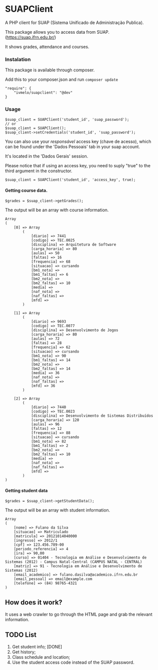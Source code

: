 # SUAPClient
A PHP client for SUAP (Sistema Unificado de Administração Publica).

This package allows you to access data from SUAP. (https://suap.ifrn.edu.br/)

It shows grades, attendance and courses.

### Instalation
This package is available through composer.

Add this to your composer.json and run `composer update`
```
"require": {
    "ivmelo/suapclient": "@dev"
}
```

### Usage
```
$suap_client = SUAPClient('student_id', 'suap_password');
// or
$suap_client = SUAPClient();
$suap_client->setCredentials('student_id', 'suap_password');
```

You can also use your _responsável_ access key (chave de acesso), which can be found under the 'Dados Pessoais' tab in your suap account.

It's located in the 'Dados Gerais' session.

Please notice that if using an access key, you need to suply "true" to the third argument in the constructor.
```
$suap_client = SUAPClient('student_id', 'access_key', true);
```

#### Getting course data.
```
$grades = $suap_client->getGrades();
```

The output will be an array with course information.

```
Array
(
    [0] => Array
        (
            [diario] => 7441
            [codigo] => TEC.0025
            [disciplina] => Arquitetura de Software
            [carga_horaria] => 80
            [aulas] => 50
            [faltas] => 16
            [frequencia] => 68
            [situacao] => cursando
            [bm1_nota] =>
            [bm1_faltas] => 6
            [bm2_nota] =>
            [bm2_faltas] => 10
            [media] =>
            [naf_nota] =>
            [naf_faltas] =>
            [mfd] =>
        )

    [1] => Array
        (
            [diario] => 9693
            [codigo] => TEC.0077
            [disciplina] => Desenvolvimento de Jogos
            [carga_horaria] => 80
            [aulas] => 72
            [faltas] => 28
            [frequencia] => 62
            [situacao] => cursando
            [bm1_nota] => 90
            [bm1_faltas] => 14
            [bm2_nota] =>
            [bm2_faltas] => 14
            [media] => 36
            [naf_nota] =>
            [naf_faltas] =>
            [mfd] => 36
        )

    [2] => Array
        (
            [diario] => 7440
            [codigo] => TEC.0023
            [disciplina] => Desenvolvimento de Sistemas Distribuídos
            [carga_horaria] => 120
            [aulas] => 96
            [faltas] => 12
            [frequencia] => 88
            [situacao] => cursando
            [bm1_nota] => 82
            [bm1_faltas] => 2
            [bm2_nota] =>
            [bm2_faltas] => 10
            [media] =>
            [naf_nota] =>
            [naf_faltas] =>
            [mfd] =>
        )
)

```

#### Getting student data
```
$grades = $suap_client->getStudentData();
```

The output will be an array with student information.

```
Array
(
    [nome] => Fulano da Silva
    [situacao] => Matriculado
    [matricula] => 20121014040000
    [ingresso] => 2012/1
    [cpf] => 123.456.789-00
    [periodo_referencia] => 4
    [ira] => 90,00
    [curso] => 01404 - Tecnologia em Análise e Desenvolvimento de Sistemas (2012) - Campus Natal-Central (CAMPUS NATAL - CENTRAL)
    [matriz] => 91 - Tecnologia em Análise e Desenvolvimento de Sistemas (2012)
    [email_academico] => fulano.dasilva@academico.ifrn.edu.br
    [email_pessoal] => email@example.com
    [telefone] => (84) 98765-4321
)

```

## How does it work?
It uses a web crawler to go through the HTML page and grab the relevant information.

## TODO List
1. Get student info; [DONE]
1. Get history;
1. Class schedule and location;
1. Use the student access code instead of the SUAP password.
